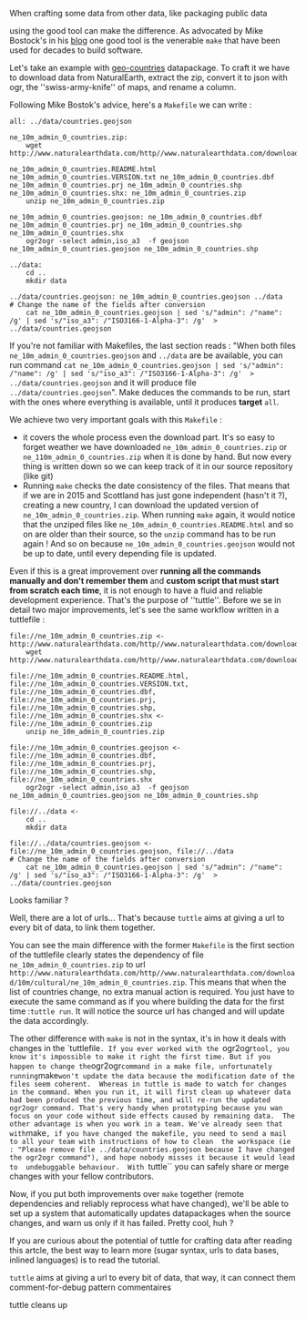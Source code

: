 When crafting some data from other data, like packaging public data 

using the good tool can make the difference. As advocated by Mike Bostock's in his [blog](https://bost.ocks.org/mike/make/) 
one good tool is the venerable ``make`` that have been used for decades to build software. 

Let's take an example with [geo-countries](http://github.com/datasets/geo-countries) datapackage. To craft it we have to download data 
from NaturalEarth, extract the zip, convert it to json with ogr, the ''swiss-army-knife'' of maps, and rename a column.

Following Mike Bostok's advice, here's a ``Makefile`` we can write :

    all: ../data/countries.geojson
    
    ne_10m_admin_0_countries.zip:
        wget http://www.naturalearthdata.com/http//www.naturalearthdata.com/download/10m/cultural/ne_10m_admin_0_countries.zip

    ne_10m_admin_0_countries.README.html ne_10m_admin_0_countries.VERSION.txt ne_10m_admin_0_countries.dbf ne_10m_admin_0_countries.prj ne_10m_admin_0_countries.shp ne_10m_admin_0_countries.shx: ne_10m_admin_0_countries.zip
        unzip ne_10m_admin_0_countries.zip

    ne_10m_admin_0_countries.geojson: ne_10m_admin_0_countries.dbf ne_10m_admin_0_countries.prj ne_10m_admin_0_countries.shp ne_10m_admin_0_countries.shx
        ogr2ogr -select admin,iso_a3  -f geojson ne_10m_admin_0_countries.geojson ne_10m_admin_0_countries.shp
        
    ../data:
        cd ..
        mkdir data

    ../data/countries.geojson: ne_10m_admin_0_countries.geojson ../data
    # Change the name of the fields after conversion
        cat ne_10m_admin_0_countries.geojson | sed 's/"admin": /"name": /g' | sed 's/"iso_a3": /"ISO3166-1-Alpha-3": /g'  > ../data/countries.geojson


If you're not familiar with Makefiles, the last section reads : "When both files ``ne_10m_admin_0_countries.geojson`` and ``../data`` are be available, you can run command ``cat ne_10m_admin_0_countries.geojson | sed 's/"admin": /"name": /g' | sed 's/"iso_a3": /"ISO3166-1-Alpha-3": /g'  > ../data/countries.geojson``
and it will produce file ``../data/countries.geojson``". Make deduces the commands to be run, start with the ones where everything is available, until it produces **target** ``all``.

    
    
We achieve two very important goals with this ``Makefile`` :
* it covers the whole process even the download part. It's so easy to forget weather we have downloaded ``ne_10m_admin_0_countries.zip`` or 
``ne_110m_admin_0_countries.zip`` when it is done by hand. But now every thing is written down so we can keep track of it in our source repository (like git)
* Running ``make`` checks the date consistency of the files. That means that if we are in 2015 and Scottland has just gone independent (hasn't it ?), creating 
a new country, I can download the updated version of ``ne_10m_admin_0_countries.zip``. When running ``make`` again, it would notice that the unziped files 
like ``ne_10m_admin_0_countries.README.html`` and so on are older than their source, so the ``unzip`` command has to be run again ! And so on because 
``ne_10m_admin_0_countries.geojson`` would not be up to date, until every depending file is updated.


Even if this is a great improvement over **running all the commands manually and don't remember them** and **custom script that must start from scratch each time**, 
it is not enough to have a fluid and reliable development experience. That's the purpose of ''tuttle''. Before we se in detail two major improvements, let's see 
the same workflow written in a tuttlefile :


    file://ne_10m_admin_0_countries.zip <- http://www.naturalearthdata.com/http//www.naturalearthdata.com/download/10m/cultural/ne_10m_admin_0_countries.zip
        wget http://www.naturalearthdata.com/http//www.naturalearthdata.com/download/10m/cultural/ne_10m_admin_0_countries.zip

    file://ne_10m_admin_0_countries.README.html, file://ne_10m_admin_0_countries.VERSION.txt, file://ne_10m_admin_0_countries.dbf, file://ne_10m_admin_0_countries.prj, file://ne_10m_admin_0_countries.shp, file://ne_10m_admin_0_countries.shx <- file://ne_10m_admin_0_countries.zip
        unzip ne_10m_admin_0_countries.zip

    file://ne_10m_admin_0_countries.geojson <- file://ne_10m_admin_0_countries.dbf, file://ne_10m_admin_0_countries.prj, file://ne_10m_admin_0_countries.shp, file://ne_10m_admin_0_countries.shx
        ogr2ogr -select admin,iso_a3  -f geojson ne_10m_admin_0_countries.geojson ne_10m_admin_0_countries.shp
        
    file://../data <-
        cd ..
        mkdir data
        
    file://../data/countries.geojson <- file://ne_10m_admin_0_countries.geojson, file://../data
    # Change the name of the fields after conversion
        cat ne_10m_admin_0_countries.geojson | sed 's/"admin": /"name": /g' | sed 's/"iso_a3": /"ISO3166-1-Alpha-3": /g'  > ../data/countries.geojson

Looks familiar ?


Well, there are a lot of urls... That's because ``tuttle`` aims at giving a url to every bit of data, to link them together.

You can see the main difference with the former ``Makefile`` is the first section of the tuttlefile clearly states the dependency of file ``ne_10m_admin_0_countries.zip`` to url ``http://www.naturalearthdata.com/http//www.naturalearthdata.com/download/10m/cultural/ne_10m_admin_0_countries.zip``. 
This means that when the list of countries change, no extra manual action is required. You just have to execute the same command as if you where
building the data for the first time :``tuttle run``. It will notice the source url has changed and will update the data accordingly.



The other difference with ``make`` is not in the syntax, it's in how it deals with changes in the `tuttlefile``. If you ever worked with the ``ogr2ogr``
tool, you know it's impossible to make it right the first time. But if you happen to change the ``ogr2ogr`` command in a make file, unfortunately running
``make`` won't update the data because the modification date of the files seem coherent. 
Whereas in tuttle is made to watch for changes in the command. When you run it, it will first clean up
whatever data had been produced the previous time, and will re-run the updated ogr2ogr command. That's very handy when prototyping because you wan focus on your code
without side effects caused by remaining data. 
The other advantage
is when you work in a team. We've already seen that with ``make``, if you have changed the makefile, you need to send a mail to all your team with instructions of how to clean 
the workspace (ie : "Please remove file ../data/countries.geojson because I have changed the ogr2ogr command"), and hope nobody misses it because it would lead to 
undebuggable behaviour. 
With ``tuttle`` you can safely share or merge changes with your fellow contributors.


Now, if you put both improvements over ``make`` together (remote dependencies and reliably reprocess what have changed), we'll be able to set up a system that 
automatically updates datapackages when the source changes, and warn us only if it has failed. Pretty cool, huh ?


If you are curious about the potential of tuttle for crafting data after reading this artcle, the best way to learn more (sugar syntax, urls to data 
bases, inlined languages) is to read the tutorial.



``tuttle`` aims at giving a url to every bit of data, that way, it can connect them
comment-for-debug pattern
commentaires

tuttle cleans up